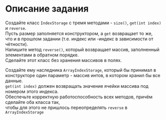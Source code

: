 # Описание задания  

Создайте класс `IndexStorage` с тремя методами - `size()`, `get(int index)` и `reverse`.  
Пусть размер заполняется конструктором, а `get` возвращает то же,  
что и в прошлом задании (т.е. индекс или -индекс в зависимости от чётности).  
Напишите метод `reverse()`, который возвращает массив, заполненный элементами в обратном порядке.  
Сделайте этот класс без хранения массивов в полях.

Создайте ему наследника `ArrayIndexStorage`, который бы принимал в конструкторе один параметр - массив интов, в котором хранил бы все данные.  
`get(int index)` должен возвращать значение ячейки массива под номером этого индекса.  
Обеспечьте корректную работоспособность всех методов, причём сделайте оба класса так,  
чтобы для этого не пришлось переопределять `reverse` в `ArrayIndexStorage`
